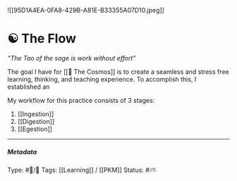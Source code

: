 
![[95D1A4EA-0FA8-429B-A81E-B33355A07D10.jpeg]]

# ☯️ The Flow

_“The Tao of the sage is work without effort”_

The goal I have for [[🔮 The Cosmos]] is to create a seamless and stress free learning, thinking, and teaching experience. To accomplish this, I established an 

My workflow for this practice consists of 3 stages:

1. [[Ingestion]]
2. [[Digestion]]
3. [[Egestion]]

___

##### Metadata
Type: #🔵/🔵 
Tags: [[Learning]] / [[PKM]]
Status:  #⛅️ 
